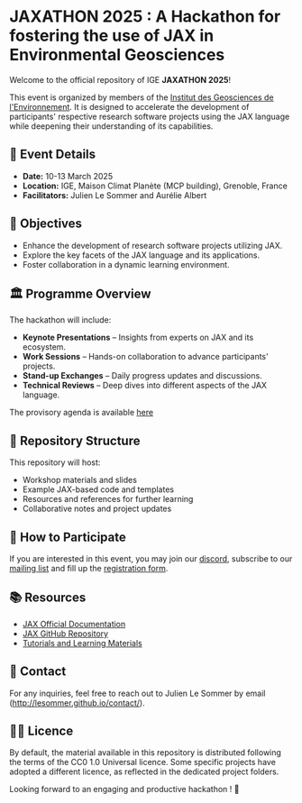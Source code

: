 
# JAXATHON 2025 : A Hackathon for fostering the use of JAX in Environmental Geosciences

Welcome to the official repository of IGE **JAXATHON 2025**! 

This event is organized by members of the [Institut des Geosciences de l'Environnement](https://www.ige-grenoble.fr). It is designed to accelerate the development of participants' respective research software projects using the JAX language while deepening their understanding of its capabilities.

## 📅 Event Details
- **Date:** 10-13 March 2025
- **Location:** IGE, Maison Climat Planète (MCP building), Grenoble, France
- **Facilitators:** Julien Le Sommer and Aurélie Albert

## 🎯 Objectives
- Enhance the development of research software projects utilizing JAX.
- Explore the key facets of the JAX language and its applications.
- Foster collaboration in a dynamic learning environment.

## 🏛 Programme Overview
The hackathon will include:

- **Keynote Presentations** – Insights from experts on JAX and its ecosystem.
- **Work Sessions** – Hands-on collaboration to advance participants' projects.
- **Stand-up Exchanges** – Daily progress updates and discussions.
- **Technical Reviews** – Deep dives into different aspects of the JAX language.

The provisory agenda is available [here](DETAILLED-AGENDA.md)

## 📂 Repository Structure
This repository will host:
- Workshop materials and slides
- Example JAX-based code and templates
- Resources and references for further learning
- Collaborative notes and project updates

## 🤝 How to Participate

If you are interested in this event, you may join our [discord](https://discord.gg/JFDDbUF9T3), subscribe to our [mailing list](https://groupes.renater.fr/sympa/subscribe/ige-jaxathon-news) and fill up the [registration form](https://forms.gle/xDHqp7utJtDCWKU88). 

## 📚 Resources
- [JAX Official Documentation](https://jax.readthedocs.io/)
- [JAX GitHub Repository](https://github.com/google/jax)
- [Tutorials and Learning Materials](https://docs.jax.dev/en/latest/tutorials.html)

## 📧 Contact
For any inquiries, feel free to reach out to Julien Le Sommer by email (http://lesommer.github.io/contact/).


## :guardsman: Licence 
By default, the material available in this repository is distributed following the terms of the CC0 1.0 Universal licence. Some specific projects have adopted a different licence, as reflected in the dedicated project folders. 

Looking forward to an engaging and productive hackathon ! 🚀
